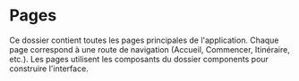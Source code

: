 # Pages

Ce dossier contient toutes les pages principales de l'application.
Chaque page correspond à une route de navigation (Accueil, Commencer, Itinéraire, etc.).
Les pages utilisent les composants du dossier components pour construire l'interface.

